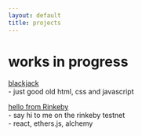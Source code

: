 ```yaml
---
layout: default
title: projects
---
```


<h1 class="content-listing-header sans">works in progress </h1>


<p> 
    <a href="https://nondescryptid.github.io/scrimba-blackjack/"> blackjack </a> 
    <br>
    - just good old html, css and javascript
</p> 
<p>
    <a href="https://wave-at-tomo-nondescryptid.vercel.app/"> hello from Rinkeby </a>
    <br>
    - say hi to me on the rinkeby testnet <br>
    - react, ethers.js, alchemy
</p> 

